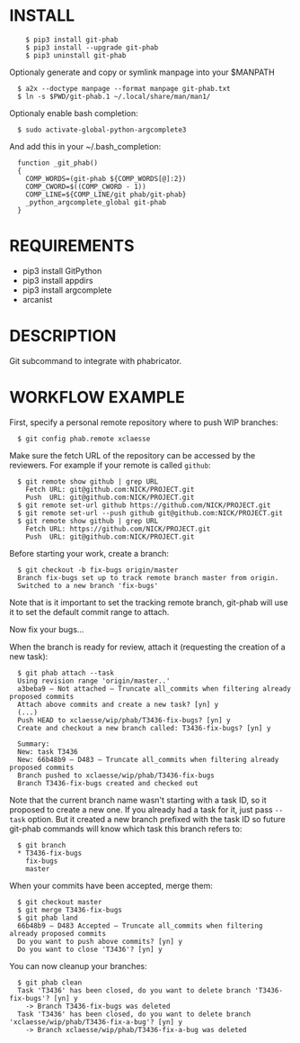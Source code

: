 INSTALL
=======

```
    $ pip3 install git-phab
    $ pip3 install --upgrade git-phab
    $ pip3 uninstall git-phab
```

Optionaly generate and copy or symlink manpage into your $MANPATH

```
  $ a2x --doctype manpage --format manpage git-phab.txt
  $ ln -s $PWD/git-phab.1 ~/.local/share/man/man1/
```

Optionaly enable bash completion:

```
  $ sudo activate-global-python-argcomplete3
```

And add this in your ~/.bash_completion:

```
  function _git_phab()
  {
    COMP_WORDS=(git-phab ${COMP_WORDS[@]:2})
    COMP_CWORD=$((COMP_CWORD - 1))
    COMP_LINE=${COMP_LINE/git phab/git-phab}
    _python_argcomplete_global git-phab
  }
```

REQUIREMENTS
============

 - pip3 install GitPython
 - pip3 install appdirs
 - pip3 install argcomplete
 - arcanist

DESCRIPTION
===========

Git subcommand to integrate with phabricator.

WORKFLOW EXAMPLE
================

First, specify a personal remote repository where to push WIP branches:

```
  $ git config phab.remote xclaesse
```

Make sure the fetch URL of the repository can be accessed by the reviewers. For example if your remote is called `github`:

```
  $ git remote show github | grep URL
    Fetch URL: git@github.com:NICK/PROJECT.git
    Push  URL: git@github.com:NICK/PROJECT.git
  $ git remote set-url github https://github.com/NICK/PROJECT.git
  $ git remote set-url --push github git@github.com:NICK/PROJECT.git
  $ git remote show github | grep URL
    Fetch URL: https://github.com/NICK/PROJECT.git
    Push  URL: git@github.com:NICK/PROJECT.git
```

Before starting your work, create a branch:

```
  $ git checkout -b fix-bugs origin/master
  Branch fix-bugs set up to track remote branch master from origin.
  Switched to a new branch 'fix-bugs'
```

Note that is it important to set the tracking remote branch, git-phab will use
it to set the default commit range to attach.

Now fix your bugs...

When the branch is ready for review, attach it (requesting the creation of a
new task):

```
  $ git phab attach --task
  Using revision range 'origin/master..'
  a3beba9 — Not attached — Truncate all_commits when filtering already proposed commits
  Attach above commits and create a new task? [yn] y
  (...)
  Push HEAD to xclaesse/wip/phab/T3436-fix-bugs? [yn] y
  Create and checkout a new branch called: T3436-fix-bugs? [yn] y

  Summary:
  New: task T3436
  New: 66b48b9 — D483 — Truncate all_commits when filtering already proposed commits
  Branch pushed to xclaesse/wip/phab/T3436-fix-bugs
  Branch T3436-fix-bugs created and checked out
```

Note that the current branch name wasn't starting with a task ID, so it proposed
to create a new one. If you already had a task for it, just pass `--task`
option. But it created a new branch prefixed with the task ID so future git-phab
commands will know which task this branch refers to:

```
  $ git branch
  * T3436-fix-bugs
    fix-bugs
    master
```

When your commits have been accepted, merge them:


```
  $ git checkout master
  $ git merge T3436-fix-bugs
  $ git phab land
  66b48b9 — D483 Accepted — Truncate all_commits when filtering already proposed commits
  Do you want to push above commits? [yn] y
  Do you want to close 'T3436'? [yn] y
```

You can now cleanup your branches:

```
  $ git phab clean
  Task 'T3436' has been closed, do you want to delete branch 'T3436-fix-bugs'? [yn] y
    -> Branch T3436-fix-bugs was deleted
  Task 'T3436' has been closed, do you want to delete branch 'xclaesse/wip/phab/T3436-fix-a-bug'? [yn] y
    -> Branch xclaesse/wip/phab/T3436-fix-a-bug was deleted
```
